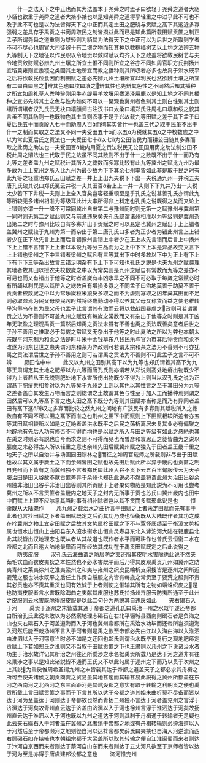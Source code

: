 <!-- { "loadSidebar": true } -->
　　什一之法天下之中正也而其为法盖本于尧舜之时孟子曰欲轻于尧舜之道者大貊小貊也欲重于尧舜之道者大桀小桀也以是知尧舜之道得乎轻重之中过乎此不可也不及乎此不可也是以为法皆得天下之中正而其定土田之肥硗与贡赋之髙下其逺近多寡强弱之差具存乎禹贡之书啇周取民之制皆损益此而已是知此篇所载田赋贡篚之制正孟子所谓尧舜之道重则为桀轻则为貊其为法得天下之中正可以为后世之所取则学者不可不尽心也周官大司徒辨十有二壤之物而知其种以教稼穑树艺以土均之法辨五物九等制天下之地征以作民职以令地贡以敛财赋以均齐天下之政盖将欲敎民树艺与夫令地贡敛财赋必辨九州土壤之所宜土惟不同则所宜之谷亦不同如周官职方氏荆扬州宜稻冀雍则宜黍稷之类因其土地所宜而教之播种则其所収者必多也故禹于洪水既平之后将欲敎民粒食因而制田赋之差必先辨九州土壤所宜以利民也然欲辨土壤之所宜有二曰白曰黒之辨其色也曰坟曰壤之辨其性也先辨其色性之不同然后知其播种之所宜如周礼草人粪种骍刚用牛赤缇用羊坟壤用麋渇泽用鹿以是知土地之不同其播种之宜必先辨其土之色与性为如何不可以一槩观也冀州者色别其土则白性别其土则壤所谓壤者汉孔氏云无块曰壤顔师古注汉书曰太柔曰壤郑氏注周礼曰壤和绥之貌其言虽不同其防则一也既物色其土宜则农事于是乎兴故载九等田赋之差于其下孟子曰夏后氏五十而贡殷人七十而助周人百而彻其实皆什一也盖三代之取于民虽不出于什一之制而其取之之法又不同一夫受田五十而以五为税就其五之中校数嵗之中以为常此夏后氏之贡法也一夫受田七十以七为公田借民力而耕公田随其多寡而取之此啇之助法也一夫受田百畿内用夏之贡法税民无公田国用啇之助法制公田不税此周之彻法也三代取于民之法虽不同其数则不出于什一之数既不出于什一而乃有九等之差者盖九州之赋税计其所入之緫数而多寡比较有此九等冀州之赋比九州为最多故为上上兖州之所入比九州为最少故为下下其余七州率皆如此非是取于民之时有此九等之轻重也郑氏云田赋之差一井上上出九夫税下下出一夫税通九州一井税五夫唐孔氏破其说曰郑氏笺云井税一夫其田百若上上一井一夫则下下九井乃出一夫税太少若下下井税一夫则上上全入官矣岂容轻重顿至是乎孔氏之说甚善孔氏亦谓此九等所较无多诸州相准为等级耳此计大率所得非上科定也孔氏之说既得之矣而又论上上错则亦谓一升一降不可常同冀州自出第二与豫州同时则无第一之赋豫州与冀州第一同时则无第二之赋此则又与前说违戾矣夫孔氏既谓诸州相准以为等级则是冀州杂出第二之时与豫州比较自有多寡非出于贡赋之时可以悬定也冀州之赋出于上上错者盖冀州之赋较于九州为第一而杂出于第二唐孔氏曰多者为正少者为错此州言上上错者少在正下故先言上上而后言错豫州言错上中者少在正上故先言错而后言上中扬州下上上错不言错下上上者以本设九等分三品而为之上中下下上本是异品故变文言下上上错也梁州之下中三错者梁州之赋凡有三等其出下中时多故以下中为正上有下上下有下下三等杂出故言三错足明杂有下上下下可知也孔氏之説是也夫九州之赋疆理其地者牧其田以授农夫校数嵗之中以为常矣则是九州之赋自有常数而九等之差亦不可易也而又有错出于他等之时者盖嵗有丰凶水旱之不同不可必取于每嵗之常赋必时有所蠲以利民是以其所入之緫数自有増损多寡之不同孟子曰治地莫善于助莫不善于贡贡者校数嵗之中以为常乐嵗粒米狼戾多取之而不为虐则寡取之凶年粪其田而不足则必取盈焉为民父母使民盻盻然将终歳勤动不得以养其父母又称贷而益之使老稚转乎沟壑乌在其为民父母也孟子此言谓其有激而云将以救战国暴虐之政则可若谓禹贡之法为不善则不可盖九州之赋既有每嵗之常数而又有杂出于他等之时则是其于凶年无取盈之理观禹贡一篇然后知禹之贡法未甞有不善也禹之贡法既善矣意者后世之子孙不善用之惟取必于每嵗之常赋又无杂出于他等之时此夏法之所以为弊也本朝太宗既平河东制为和籴之法是时斗米十余钱草东八钱民乐与官为市其后物贵而和籴不改遂为河东世世之患夫谓河东和籴为弊政则可若谓太宗和籴之法为不善则不可亦犹禹之贡法谓后世之子孙不善用之则可若谓禹之贡法为不善则不可此孟子之言不可不辨
　　厥田惟中中
　　此又以九州之田别其髙下以为九等也郑氏谓着其髙下为九等王肃谓定其土地之肥瘠以为九等而唐孔氏则亦谓若从郑说则髙处地瘠出物既少不得为上者若从王氏説则肥处地下水害所伤出物既少不得为上则当以汉孔氏之说为正谓髙下肥瘠共相参对以为九等矣于九州之土则以其色以其性言之至于其田分为九等之差者盖自其发生万物而言之则緫谓之土故谓其色与性至于加人工而播种焉则谓之田然后可以九等髙下言之也夫田之髙下既分九等则其田赋亦当称是而乃有异同者盖田有髙下逐所収之多寡而比较之然九州之间地有广狭民有多寡则其赋税所入之緫数自有不同不可以田之髙下而准之也荆州之田下中而赋则上下田赋相较所差者亦五等其田赋相较所以如是之辽絶者盖洪水既平之后民之荡析离居未复其业必有偏聚之地辟地有先后人功有修否不可得而均也是以赋之所入与田之等级有如此之悬絶也其在禹之时则必有説也自今而求之则不可得而见也而曽彦和袁思正之徒皆曲为之说以臆度之未必得古人所以轻重之意也余州先田后赋冀州赋之独先于田者盖王畿千里之地天子之所以自治并与场圃园田漆林之而征之如周官载师之所载则非尽出于田赋也故以其文属于厥土之下而余州皆田之赋也故先田后赋此所以异于畿内也贡篚之制自兖州而下皆有之而冀州独不言者郑氏曰此州入谷不贡下云五百里甸服传云为天子服治田是田入谷故不献贡篚差异于余州也郑氏此说必不然盖将谓此州为治田出谷余州独非治田出谷乎非治田出谷则其所贡赋于上者果何物哉是知此説为不可用也尝考冀州之所以不言贡篚者盖畿内之地天子之封内无所事于贡也苏氏曰冀州畿内也田中中而赋上上理不应尔意其当时事有相补除者岂以其不贡而多赋邪此说是也
　　恒衞既从大陆既作
　　凡九州之载治水之曲折言于田赋之上者未定田赋而先有事于此者也言扵田赋之下者盖田赋既定之后而其功乃成也恒衞既从大陆既作者其功之成在扵冀州之物土宜定田赋之后故其文势属扵田赋之下不与覃怀厎绩至于衡漳文势相属也恒水出恒山上曲阳县东入滱水衞水出恒山灵寿县东北入滹沱河大陆在钜鹿县北此其説皆出汉地理志也既从者从其故道也既作者水平而可耕作也曽氏云恒衞二水在帝都之北而且逺大陆地最卑而河所经故其成功在于禹贡田赋既定之后此说得之
　　防夷皮服
　　汉孔氏云海曲谓之防居防之夷还服其皮明水害除也此说不然夫茹毛饮血而衣皮夷狄之本性然也不必水害既平而后乃得其皮观禹贡九州如冀州之防夷青州之莱夷徐州之淮夷梁州之和夷与雍州之织皮昆崘析支渠搜皆是逐州之间所近要荒之服也洪水既平之后任土作贡自绥服之内皆有每歳之常贡至于要荒之服则不责其必贡也亦不责其重货也间有效诚于上者则使之惟输其所有之物如蠙蛛织皮之是也防夷皮服者言水害既除海曲之夷献其皮服也苏氏扵扬州卉服云防夷所通至于此州之皮服则云水害既除得服皮服是以此二句分为两説其自违戾如此
　　夹右碣石入于河
　　禹贡于逐州之末皆载其通于帝都之道孔氏曰禹治一州之水既毕遂还帝都白所治孔氏此说未敢以为必然案地理志碣石在右北平骊城县西南则碣石者是负海之山也夹右碣石入于河盖遵海而入于河也冀州帝都所在禹治水功毕而还帝所岂须遵海入河然后能至哉扬州不言入于河者则是禹之欲至帝都必先由江以入海由海以入淮泗由淮泗以入于河窃意当时必不如是之迂回也郑氏则谓治水既毕更复行之观地肥瘠定贡赋上下若如郑氏之说则又不当叙于田赋贡篚之下也王肃则以凡州之下说诸治水者功主于治水故详记其所治之州往还所乗渉之水名据禹贡所载乃是达于河之道非有往来乗渉之事以是知此诸説皆不通而王氏又不以此句属于逐州之下而乃以贯于次州之上其説为乖戾惟周希圣谓九州之末皆载其达于帝都之道盖天子之都必求其舟楫之所可至使夫诸侯之朝贡商贾之贸易虽其地甚逺而其输甚易此説得之冀州所都盖在东河之西南河之北西河之东三面距河是其建设都之意实有取于转输之利朝贡之便也禹贡所载上言田赋贡篚之事而于下言其所以达于帝都之道其始未曲折莫不尽备而皆以达于河为至盖达于河则达于帝都故也然而青扬二州独不言达于河者盖兖州之言浮于济漯达于河矣故青州直云达于济盖由济漯以入于河也徐州言浮于淮泗达于河矣故扬州直云达于淮泗以入于河也既以九州之道达于河则其利于舟楫通于转输者无足疑也此云夹右碣石入于河者盖在冀州之北者逺于帝都之地或有舟楫转输则必遵海道以入于河然后至于帝都濒河之地则径自河以达扵帝都矣薛氏曰夹挟也自海入河逆流而西右顾碣石如在挟掖也本朝祖宗都于大梁盖所以取其转输之便自江淮闽蜀而来者则达于汴河自京西而来者则达于蔡河自山东而来者则达于五丈河凡欲至于京师者皆以达于河为至是亦得乎唐虞建邦设都之意也
　　济河惟兖州
